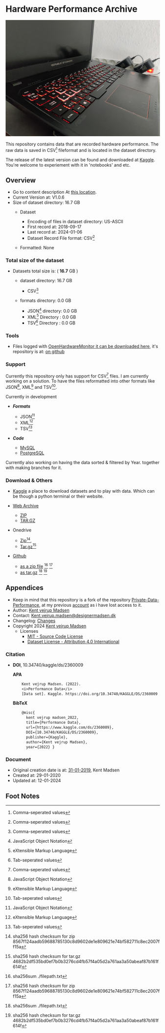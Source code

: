 # Hardware Performance Archive
![Repository cover image for social networks][Cover_Image]

This repository contains data that are recorded hardware performance. The raw data is saved in CSV[^7] 
fileformat and is located in the dataset directory.

The release of the latest version can be found and downloaded at 
[Kaggle][KAGGLE_DATASET_LOCATION]. 
You're welcome to experiement with it in 'notebooks' and etc.


## Overview
* Go to content description At [this location][CONTENT_LOCATION].
* Current Version at: V1.0.6
* Size of dataset directory: 16.7 GB
    * Dataset
        * Encoding of files in dataset directory: US-ASCII
        * First record at: 2018-09-17
        * Last record at: 2024-01-06
        * Dataset Record File format: CSV[^7]

    * Formatted: None


### Total size of the dataset
* Datasets total size is: ( **16.7** GB )
    * dataset directory: 16.7 GB
        * CSV[^7]
        
    * formats directory: 0.0 GB
        * JSON[^4] directory: 0.0 GB
        * XML[^5] Directory : 0.0 GB
        * TSV[^6] Directory : 0.0 GB


### Tools
* Files logged with 
[OpenHardwareMonitor it can be downloaded here][DOWNLOAD_OPENHARDWARE_MONITOR], 
it's repository is at: [on github][OPENHARDWARE_MONITOR_GITHUB]



### Support
Currently this repository only has support for CSV[^7] files. I am currently working on a solution. To have the files reformatted into other formats like JSON[^4], XML[^5] and TSV[^6].

Currently in development
* ***Formats***
    * JSON[^4]
    * XML[^5]
    * TSV[^6]


* ***Code***
    * [MySQL][MYSQL_URL]
    * [PostgreSQL][POSTGRESQL_URL]


Currently also working on having the data sorted & filtered by Year. together with making branches for it.

### Download & Others
* [Kaggle][KAGGLE_DATASET_LOCATION] a place to download datasets and to play with data. Which can be though a python terminal or their website.

* [Web Archive][WEBARCHIVE_DATASET_LOCATION]
    * [ZIP][WEBARCHIVE_DATASET_ZIP]
    * [TAR.GZ][WEBARCHIVE_DATASET_TAR_GZ]

* Onedrive
    * [Zip](https://1drv.ms/u/s!AnVSo6qhoQp5j8RjDo0Z3ozNKr9xXQ?e=H3qbAm)[^2], 
    * [Tar.gz](https://1drv.ms/u/s!AnVSo6qhoQp5j8RkosdL1iV1cWcG2g?e=ReCjNt)[^3]

* [Github][GITHUB_DATASET_RELEASE_LOCATION]
    * [as a zip file][GITHUB_DATASET_LOCATION_ZIP] [^1] [^2]
    * [as tar.gz][GITHUB_DATASET_LOCATION_TAR_GZ] [^1] [^3]


## Appendices
* Keep in mind that this repository is a fork of the repository [Private-Data-Performance][OLD_REPOSITORY], 
at my previous [account][PREVIOUS_ACCOUNT] as i have lost access to it.
* Author: [Kent vejrup Madsen][CURRENT_ACCOUNT]
* Contact: Kent.vejrup.madsen@designermadsen.dk
* Changelog: [Changes][CHANGELOG_LOCATION]
* Copyright 2024 [Kent vejrup Madsen][CURRENT_ACCOUNT]
    * Licenses
        * [MIT - Source Code License][MIT_License]
        * [Dataset License - Attribution 4.0 International][ATT4INT_License]



### Citation
- **DOI**, 10.34740/kaggle/ds/2360009
    
     **APA**

          Kent vejrup Madsen. (2022).
          <i>Performance Data</i>
          [Data set]. Kaggle. https://doi.org/10.34740/KAGGLE/DS/2360009

    **BibTeX**

          @misc{
            kent vejrup madsen_2022,
            title={Performance Data},
            url={https://www.kaggle.com/ds/2360009},
            DOI={10.34740/KAGGLE/DS/2360009},
            publisher={Kaggle},
            author={Kent vejrup Madsen},
            year={2022} }


### Document
* Original creation date is at: [31-01-2019][OLD_REPOSITORY], Kent Madsen
* Created at: 29-01-2020
* Updated at: 12-01-2024


## Foot Notes
[^1]: sha256sum ./filepath.txt

[^2]: sha256 hash checksum for zip 8567f124aadb59688785130c8d9602de1e809621e74bf582711c8ec2007ff15a

[^3]: sha256 hash checksum for tar.gz 4682b2df535bd0ef7b0b3276cd4fb57f4a05d2a761aa3a50abeaf87b161f614f

[^4]: JavaScript Object Notation

[^5]: eXtensible Markup Language

[^6]: Tab-seperated values

[^7]: Comma-seperated values

<!-- Shortcuts -->
[MYSQL_URL]: https://www.mysql.com/
[POSTGRESQL_URL]: https://www.postgresql.org/

[Cover_Image]: docs/resources/3.jpg

[MIT_License]: sourcecode_license.md
[ATT4INT_License]: License.md  

[OLD_REPOSITORY]: https://github.com/KentMadsen/Private-Data-Performance

<!-- Donwload Dataset Shortcut -->
[KAGGLE_DATASET_LOCATION]: https://www.kaggle.com/datasets/kentvejrupmadsen/dataset-performance

[WEBARCHIVE_DATASET_LOCATION]: https://archive.org/download/data.private.performance-release-06-09-2022
[WEBARCHIVE_DATASET_ZIP]: https://archive.org/download/hardware-performance-archive-12.01.2024/Archive-release-12.01.2024-1.fix.zip
[WEBARCHIVE_DATASET_TAR_GZ]: https://archive.org/download/hardware-performance-archive-12.01.2024/Archive-release-12.01.2024-1.fix.tar.gz

[GITHUB_DATASET_RELEASE_LOCATION]: https://github.com/Hardware-Performance-Archive/Archive/releases/tag/release-12.01.2024-1.fix
[GITHUB_DATASET_LOCATION_TAR_GZ]: https://github.com/Hardware-Performance-Archive/Archive/archive/refs/tags/release-12.01.2024-1.fix.tar.gz
[GITHUB_DATASET_LOCATION_ZIP]: https://github.com/Hardware-Performance-Archive/Archive/archive/refs/tags/release-12.01.2024-1.fix.zip

[PREVIOUS_ACCOUNT]: https://github.com/KentMadsen
[CURRENT_ACCOUNT]: https://github.com/KentVejrupMadsen

[CHANGELOG_LOCATION]: docs/changelog.md
[CONTENT_LOCATION]: docs/contents.md

[DOWNLOAD_OPENHARDWARE_MONITOR]: https://openhardwaremonitor.org/downloads/
[OPENHARDWARE_MONITOR_GITHUB]: https://github.com/openhardwaremonitor/openhardwaremonitor